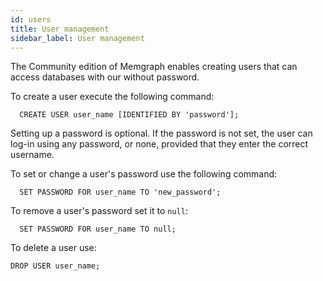 ```yaml
---
id: users
title: User management
sidebar_label: User management
---
```


The Community edition of Memgraph enables creating users that can access
databases with our without password.

To create a user execute the following command:

```cypher
  CREATE USER user_name [IDENTIFIED BY 'password'];
```

Setting up a password is optional. If the password is not set, the user can
log-in using any password, or none, provided that they enter the correct
username. 

To set or change a user's password use the following command:

```cypher
  SET PASSWORD FOR user_name TO 'new_password';
```

To remove a user's password set it to `null`:

```cypher
  SET PASSWORD FOR user_name TO null;
```

To delete a user use:

```cypher
DROP USER user_name;
```
